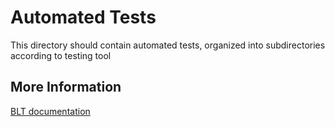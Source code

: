 # Automated Tests

This directory should contain automated tests,
organized into subdirectories according to testing tool

## More Information

[BLT documentation](http://blt.readthedocs.io/en/latest/readme/testing)
